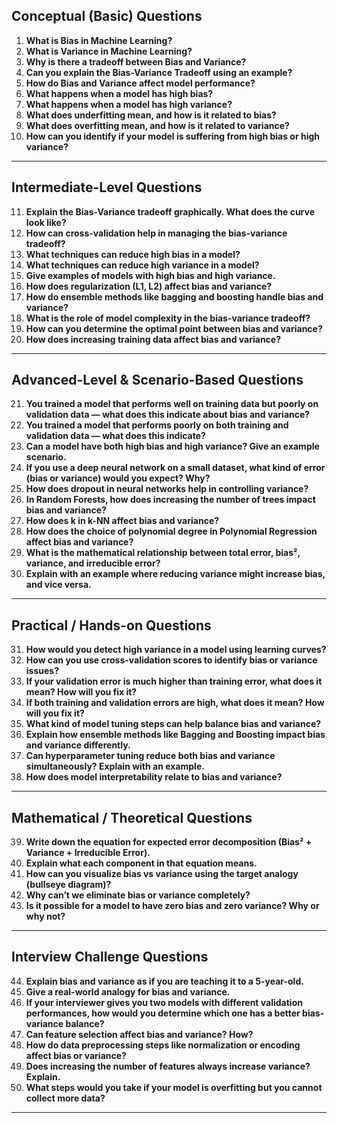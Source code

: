 

##  **Conceptual (Basic) Questions**

1. **What is Bias in Machine Learning?**
2. **What is Variance in Machine Learning?**
3. **Why is there a tradeoff between Bias and Variance?**
4. **Can you explain the Bias-Variance Tradeoff using an example?**
5. **How do Bias and Variance affect model performance?**
6. **What happens when a model has high bias?**
7. **What happens when a model has high variance?**
8. **What does underfitting mean, and how is it related to bias?**
9. **What does overfitting mean, and how is it related to variance?**
10. **How can you identify if your model is suffering from high bias or high variance?**

---

##  **Intermediate-Level Questions**

11. **Explain the Bias-Variance tradeoff graphically. What does the curve look like?**
12. **How can cross-validation help in managing the bias-variance tradeoff?**
13. **What techniques can reduce high bias in a model?**
14. **What techniques can reduce high variance in a model?**
15. **Give examples of models with high bias and high variance.**
16. **How does regularization (L1, L2) affect bias and variance?**
17. **How do ensemble methods like bagging and boosting handle bias and variance?**
18. **What is the role of model complexity in the bias-variance tradeoff?**
19. **How can you determine the optimal point between bias and variance?**
20. **How does increasing training data affect bias and variance?**

---

##  **Advanced-Level & Scenario-Based Questions**

21. **You trained a model that performs well on training data but poorly on validation data — what does this indicate about bias and variance?**
22. **You trained a model that performs poorly on both training and validation data — what does this indicate?**
23. **Can a model have both high bias and high variance? Give an example scenario.**
24. **If you use a deep neural network on a small dataset, what kind of error (bias or variance) would you expect? Why?**
25. **How does dropout in neural networks help in controlling variance?**
26. **In Random Forests, how does increasing the number of trees impact bias and variance?**
27. **How does k in k-NN affect bias and variance?**
28. **How does the choice of polynomial degree in Polynomial Regression affect bias and variance?**
29. **What is the mathematical relationship between total error, bias², variance, and irreducible error?**
30. **Explain with an example where reducing variance might increase bias, and vice versa.**

---

##  **Practical / Hands-on Questions**

31. **How would you detect high variance in a model using learning curves?**
32. **How can you use cross-validation scores to identify bias or variance issues?**
33. **If your validation error is much higher than training error, what does it mean? How will you fix it?**
34. **If both training and validation errors are high, what does it mean? How will you fix it?**
35. **What kind of model tuning steps can help balance bias and variance?**
36. **Explain how ensemble methods like Bagging and Boosting impact bias and variance differently.**
37. **Can hyperparameter tuning reduce both bias and variance simultaneously? Explain with an example.**
38. **How does model interpretability relate to bias and variance?**

---

##  **Mathematical / Theoretical Questions**

39. **Write down the equation for expected error decomposition (Bias² + Variance + Irreducible Error).**
40. **Explain what each component in that equation means.**
41. **How can you visualize bias vs variance using the target analogy (bullseye diagram)?**
42. **Why can’t we eliminate bias or variance completely?**
43. **Is it possible for a model to have zero bias and zero variance? Why or why not?**

---

##  **Interview Challenge Questions**

44. **Explain bias and variance as if you are teaching it to a 5-year-old.**
45. **Give a real-world analogy for bias and variance.**
46. **If your interviewer gives you two models with different validation performances, how would you determine which one has a better bias-variance balance?**
47. **Can feature selection affect bias and variance? How?**
48. **How do data preprocessing steps like normalization or encoding affect bias or variance?**
49. **Does increasing the number of features always increase variance? Explain.**
50. **What steps would you take if your model is overfitting but you cannot collect more data?**

---


